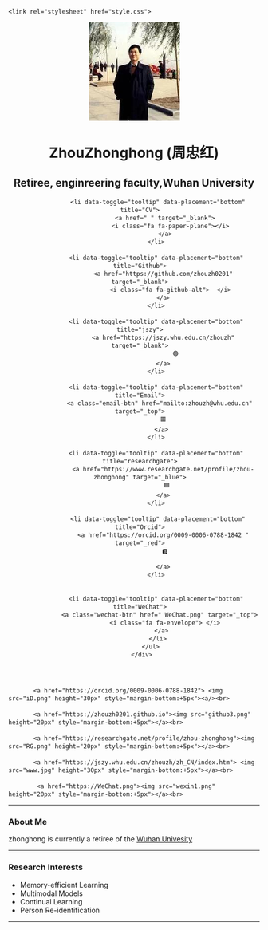 <html><head><meta http-equiv="Content-Type" content="text/html; charset=UTF-8">
    <title>zhouzhonghong's Home Page</title>

    <link rel="stylesheet" href="style.css">
   <html lang="en"> 
    <meta name="description" content="zhouzhonghong&#20;s Home Page">
    <meta name="keywords" content="zhouzhonghong">
    <meta name="author" content="zhouzhonghong">
    <meta name="viewport" content="width=device-width, initial-scale=1.0">

<meta http-equiv="content-type" content="text/html;charset=utf-8" />


<head>
<title>ZhouZhonghong</title>

 <meta charset="utf-8">
    <meta http-equiv="X-UA-Compatible" content="IE=edge">
    <meta name="viewport" content="width=device-width,initial-scale=1">
    <meta name="description" content="zhouzhonghong's Homepage">
    <meta name="author" content="zhouzhonghong">
 <link rel="shortcut icon" href="favicon.ico">
 <link href="https://fonts.googleapis.com/css?family=Lato:300,400,300italic,400italic" rel="stylesheet" type="text/css">
    <link href="https://fonts.googleapis.com/css?family=Montserrat:400,700" rel="stylesheet" type="text/css">

 <link href="https://apps.bdimg.com/libs/bootstrap/3.3.4/css/bootstrap.min.css" rel="stylesheet">

  <link href="https://apps.bdimg.com/libs/fontawesome/4.2.0/css/font-awesome.min.css" rel="stylesheet">

 <link id="theme-style" rel="stylesheet" href="styles.min.css">





</head>

<body>
 <!-- ******HEADER****** -->
  <header class="header">
     <div class="container"> 
        <img class="profile-image img-responsive pull-left" src="xiaohong2.png" alt="ZhouZhonghong">
       <!-- <div class="profile-content pull-center"> -->    
      <div class="profile-content pull-center" align="center">  
          <h1 class="name">ZhouZhonghong (周忠红)</h1>  
          <h2 class="desc"> Retiree, enginreering faculty,Wuhan University</h2>
          <ul class="social list-inline">   
              
              <li data-toggle="tooltip" data-placement="bottom" title="CV">
                  <a href=" " target="_blank">
                     <i class="fa fa-paper-plane"></i>
                  </a>
             </li>
              
             <li data-toggle="tooltip" data-placement="bottom" title="Github">
                 <a href="https://github.com/zhouzh0201" target="_blank">
                     <i class="fa fa-github-alt">  </i>
                 </a>
             </li>
              
             <li data-toggle="tooltip" data-placement="bottom" title="jszy">
                 <a href="https://jszy.whu.edu.cn/zhouzh" target="_blank">
                        🟢
                 </a>
             </li>
              
             <li data-toggle="tooltip" data-placement="bottom" title="Email">
               <a class="email-btn" href="mailto:zhouzh@whu.edu.cn" target="_top">
                  🟥 
                </a>
             </li>
             
             <li data-toggle="tooltip" data-placement="bottom" title="researchgate">
                 <a href="https://www.researchgate.net/profile/zhou-zhonghong" target="_blue">
                    🟦 
                 </a>
             </li>
             
              <li data-toggle="tooltip" data-placement="bottom" title="Orcid">
                 <a href="https://orcid.org/0009-0006-0788-1842 " target="_red">
                  🅱️

                 </a>
             </li>
                
             
             <li data-toggle="tooltip" data-placement="bottom" title="WeChat">
               <a class="wechat-btn" href=" WeChat.png" target="_top">
                  <i class="fa fa-envelope"> </i>
                </a>
              </li>
          </ul>
      </div> 
  

   </div>  

 
  </header>    
     <td width="250">
        <div class="profile-content pull-left" align="left">     

           <a href="https://orcid.org/0009-0006-0788-1842"> <img src="iD.png" height="30px" style="margin-bottom:+5px"><a/><br>
      
           <a href="https://zhouzh0201.github.io"><img src="github3.png" height="20px" style="margin-bottom:+5px"></a><br>
      
           <a href="https://researchgate.net/profile/zhou-zhonghong"><img src="RG.png" height="20px" style="margin-bottom:+5px"></a><br>
           
           <a href="https://jszy.whu.edu.cn/zhouzh/zh_CN/index.htm"> <img src="www.jpg" height="30px" style="margin-bottom:+5px"></a><br>
           
            <a href="https://WeChat.png"><img src="wexin1.png" height="20px" style="margin-bottom:+5px"></a><br>
           





 
<hr noshade="">
 <div class="profile-content pull-left" align="left">  
<p>
<h3>About Me</h3>   
zhonghong is currently a retiree of the <a href="https://whu.edu.cn/">Wuhan Univesity</a>
<p/> 
    
   
<hr noshade="">
<h3> Research Interests </h3>

<ul>
    <li>  Memory-efficient Learning </li>
    <li>  Multimodal Models </li>
    <li>  Continual Learning </li>
    <li>  Person Re-identification </li>
</ul>
<hr noshade="">
 
 

